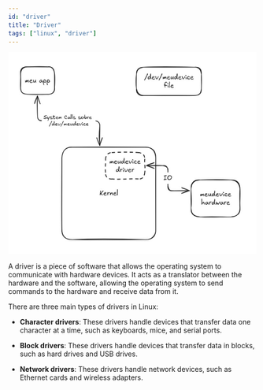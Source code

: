 ```yaml
---
id: "driver"
title: "Driver"
tags: ["linux", "driver"]
---
```


![alt text](image-1.png)

A driver is a piece of software that allows the operating system to communicate with hardware devices. It acts as a translator between the hardware and the software, allowing the operating system to send commands to the hardware and receive data from it.

There are three main types of drivers in Linux:

- **Character drivers**: These drivers handle devices that transfer data one character at a time, such as keyboards, mice, and serial ports.

- **Block drivers**: These drivers handle devices that transfer data in blocks, such as hard drives and USB drives.

- **Network drivers**: These drivers handle network devices, such as Ethernet cards and wireless adapters.
